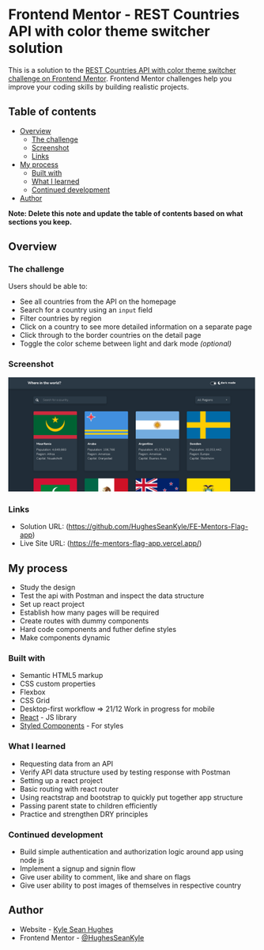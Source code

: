 # Frontend Mentor - REST Countries API with color theme switcher solution

This is a solution to the [REST Countries API with color theme switcher challenge on Frontend Mentor](https://www.frontendmentor.io/challenges/rest-countries-api-with-color-theme-switcher-5cacc469fec04111f7b848ca). Frontend Mentor challenges help you improve your coding skills by building realistic projects. 

## Table of contents

- [Overview](#overview)
  - [The challenge](#the-challenge)
  - [Screenshot](#screenshot)
  - [Links](#links)
- [My process](#my-process)
  - [Built with](#built-with)
  - [What I learned](#what-i-learned)
  - [Continued development](#continued-development)
- [Author](#author)

**Note: Delete this note and update the table of contents based on what sections you keep.**

## Overview

### The challenge

Users should be able to:

- See all countries from the API on the homepage
- Search for a country using an `input` field
- Filter countries by region
- Click on a country to see more detailed information on a separate page
- Click through to the border countries on the detail page
- Toggle the color scheme between light and dark mode *(optional)*

### Screenshot

![Screenshot](./FE-mentors-flag-app.png)

### Links

- Solution URL: (https://github.com/HughesSeanKyle/FE-Mentors-Flag-app)
- Live Site URL: (https://fe-mentors-flag-app.vercel.app/)

## My process
- Study the design 
- Test the api with Postman and inspect the data structure 
- Set up react project 
- Establish how many pages will be required 
- Create routes with dummy components 
- Hard code components and futher define styles 
- Make components dynamic 

### Built with

- Semantic HTML5 markup
- CSS custom properties
- Flexbox
- CSS Grid
- Desktop-first workflow => 21/12 Work in progress for mobile 
- [React](https://reactjs.org/) - JS library
- [Styled Components](https://reactstrap.github.io/) - For styles

### What I learned

- Requesting data from an API 
- Verify API data structure used by testing response with Postman 
- Setting up a react project 
- Basic routing with react router 
- Using reactstrap and bootstrap to quickly put together app structure
- Passing parent state to children efficiently 
- Practice and strengthen DRY principles 

### Continued development

- Build simple authentication and authorization logic around app using node js 
- Implement a signup and signin flow 
- Give user ability to comment, like and share on flags 
- Give user ability to post images of themselves in respective country 

## Author

- Website - [Kyle Sean Hughes](https://venerable-raindrop-e577cd.netlify.app/)
- Frontend Mentor - [@HughesSeanKyle](https://www.frontendmentor.io/profile/HughesSeanKyle)

